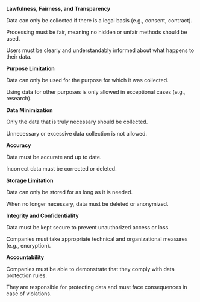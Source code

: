 **Lawfulness, Fairness, and Transparency**

Data can only be collected if there is a legal basis (e.g., consent, contract).

Processing must be fair, meaning no hidden or unfair methods should be used.

Users must be clearly and understandably informed about what happens to their data.

**Purpose Limitation**

Data can only be used for the purpose for which it was collected.

Using data for other purposes is only allowed in exceptional cases (e.g., research).

**Data Minimization**

Only the data that is truly necessary should be collected.

Unnecessary or excessive data collection is not allowed.

**Accuracy**

Data must be accurate and up to date.

Incorrect data must be corrected or deleted.

**Storage Limitation**

Data can only be stored for as long as it is needed.

When no longer necessary, data must be deleted or anonymized.

**Integrity and Confidentiality**

Data must be kept secure to prevent unauthorized access or loss.

Companies must take appropriate technical and organizational measures (e.g., encryption).

**Accountability**

Companies must be able to demonstrate that they comply with data protection rules.

They are responsible for protecting data and must face consequences in case of violations.
